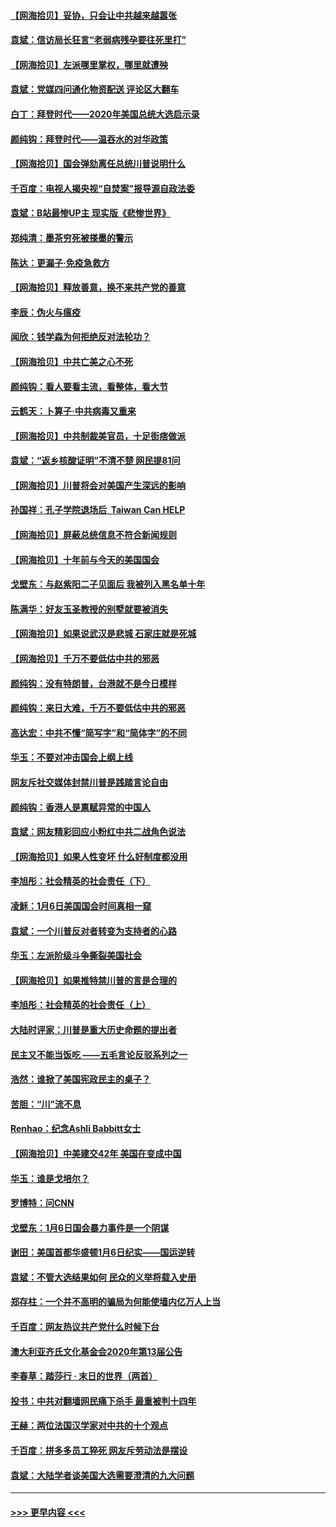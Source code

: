 #### [【网海拾贝】妥协，只会让中共越来越嚣张](../pages/nsc993/n12717392.md?t=01281751) 
#### [袁斌：信访局长狂言“老弱病残孕要往死里打”](../pages/nsc993/n12717343.md?t=01281751) 
#### [【网海拾贝】左派哪里掌权，哪里就遭殃](../pages/nsc993/n12715009.md?t=01281751) 
#### [袁斌：党媒四问通化物资配送 评论区大翻车](../pages/nsc993/n12714950.md?t=01281751) 
#### [白丁：拜登时代——2020年美国总统大选启示录](../pages/nsc993/n12714920.md?t=01281751) 
#### [颜纯钩：拜登时代——温吞水的对华政策](../pages/nsc993/n12713245.md?t=01281751) 
#### [【网海拾贝】国会弹劾离任总统川普说明什么](../pages/nsc993/n12712816.md?t=01281751) 
#### [千百度：电视人揭央视“自焚案”报导源自政法委](../pages/nsc993/n12709760.md?t=01281751) 
#### [袁斌：B站最惨UP主 现实版《悲惨世界》](../pages/nsc993/n12709686.md?t=01281751) 
#### [郑纯清：墨茶穷死被搽墨的警示](../pages/nsc993/n12709262.md?t=01281751) 
#### [陈达：更漏子·免疫急救方](../pages/nsc993/n12709244.md?t=01281751) 
#### [【网海拾贝】释放善意，换不来共产党的善意](../pages/nsc993/n12708361.md?t=01281751) 
#### [李辰：伪火与瘟疫](../pages/nsc993/n12707981.md?t=01281751) 
#### [闻欣：钱学森为何拒绝反对法轮功？](../pages/nsc993/n12707407.md?t=01281751) 
#### [【网海拾贝】中共亡美之心不死](../pages/nsc993/n12707621.md?t=01281751) 
#### [颜纯钩：看人要看主流，看整体，看大节](../pages/nsc993/n12707536.md?t=01281751) 
#### [云鹤天：卜算子‧中共病毒又重来](../pages/nsc993/n12707408.md?t=01281751) 
#### [【网海拾贝】中共制裁美官员，十足街痞做派](../pages/nsc993/n12705115.md?t=01281751) 
#### [袁斌：“返乡核酸证明”不清不楚 网民提81问](../pages/nsc993/n12704982.md?t=01281751) 
#### [【网海拾贝】川普将会对美国产生深远的影响](../pages/nsc993/n12703045.md?t=01281751) 
#### [孙国祥：孔子学院退场后  Taiwan Can HELP](../pages/nsc993/n12702430.md?t=01281751) 
#### [【网海拾贝】屏蔽总统信息不符合新闻规则](../pages/nsc993/n12699998.md?t=01281751) 
#### [【网海拾贝】十年前与今天的美国国会](../pages/nsc993/n12696993.md?t=01281751) 
#### [戈壁东：与赵紫阳二子见面后 我被列入黑名单十年](../pages/nsc993/n12696215.md?t=01281751) 
#### [陈满华：好友玉圣教授的别墅就要被消失](../pages/nsc993/n12695411.md?t=01281751) 
#### [【网海拾贝】如果说武汉是悲城 石家庄就是死城](../pages/nsc993/n12694589.md?t=01281751) 
#### [【网海拾贝】千万不要低估中共的邪恶](../pages/nsc993/n12692771.md?t=01281751) 
#### [颜纯钩：没有特朗普，台港就不是今日模样](../pages/nsc993/n12692678.md?t=01281751) 
#### [颜纯钩：来日大难，千万不要低估中共的邪恶](../pages/nsc993/n12692080.md?t=01281751) 
#### [高达宏：中共不懂“简写字”和“简体字”的不同](../pages/nsc993/n12692068.md?t=01281751) 
#### [华玉：不要对冲击国会上纲上线](../pages/nsc993/n12689948.md?t=01281751) 
#### [网友斥社交媒体封禁川普是践踏言论自由](../pages/nsc993/n12687482.md?t=01281751) 
#### [颜纯钩：香港人是禀赋异常的中国人](../pages/nsc993/n12685142.md?t=01281751) 
#### [袁斌：网友精彩回应小粉红中共二战角色说法](../pages/nsc993/n12684994.md?t=01281751) 
#### [【网海拾贝】如果人性变坏 什么好制度都没用](../pages/nsc993/n12683000.md?t=01281751) 
#### [李旭彤：社会精英的社会责任（下）](../pages/nsc993/n12680604.md?t=01281751) 
#### [凌稣：1月6日美国国会时间真相一窥](../pages/nsc993/n12682780.md?t=01281751) 
#### [袁斌：一个川普反对者转变为支持者的心路](../pages/nsc993/n12682700.md?t=01281751) 
#### [华玉：左派阶级斗争撕裂美国社会](../pages/nsc993/n12681226.md?t=01281751) 
#### [【网海拾贝】如果推特禁川普的言是合理的](../pages/nsc993/n12681232.md?t=01281751) 
#### [李旭彤：社会精英的社会责任（上）](../pages/nsc993/n12680501.md?t=01281751) 
#### [大陆时评家：川普是重大历史命题的提出者](../pages/nsc993/n12679904.md?t=01281751) 
#### [民主又不能当饭吃 ——五毛言论反驳系列之一](../pages/nsc993/n12679877.md?t=01281751) 
#### [浩然：谁掀了美国宪政民主的桌子？](../pages/nsc993/n12679850.md?t=01281751) 
#### [苦胆：“川”流不息](../pages/nsc993/n12678388.md?t=01281751) 
#### [Renhao：纪念Ashli Babbitt女士](../pages/nsc993/n12678359.md?t=01281751) 
#### [【网海拾贝】中美建交42年 美国在变成中国](../pages/nsc993/n12678324.md?t=01281751) 
#### [华玉：谁是戈培尔？](../pages/nsc993/n12677515.md?t=01281751) 
#### [罗博特：问CNN](../pages/nsc993/n12677172.md?t=01281751) 
#### [戈壁东：1月6日国会暴力事件是一个阴谋](../pages/nsc993/n12674639.md?t=01281751) 
#### [谢田：美国首都华盛顿1月6日纪实——国运逆转](../pages/nsc993/n12673190.md?t=01281751) 
#### [袁斌：不管大选结果如何 民众的义举将载入史册](../pages/nsc993/n12672787.md?t=01281751) 
#### [郑存柱：一个并不高明的骗局为何能使墙内亿万人上当](../pages/nsc993/n12671449.md?t=01281751) 
#### [千百度：网友热议共产党什么时候下台](../pages/nsc993/n12670442.md?t=01281751) 
#### [澳大利亚齐氏文化基金会2020年第13届公告](../pages/nsc993/n12670273.md?t=01281751) 
#### [李春草：踏莎行 · 末日的世界（两首）](../pages/nsc993/n12670253.md?t=01281751) 
#### [投书：中共对翻墙网民痛下杀手 最重被判十四年](../pages/nsc993/n12670190.md?t=01281751) 
#### [王赫：两位法国汉学家对中共的十个观点](../pages/nsc993/n12669593.md?t=01281751) 
#### [千百度：拼多多员工猝死 网友斥劳动法是摆设](../pages/nsc993/n12668081.md?t=01281751) 
#### [袁斌：大陆学者谈美国大选需要澄清的九大问题](../pages/nsc993/n12668023.md?t=01281751) 

----
#### [ >>> 更早内容 <<< ](../indexes/nsc993-earlier.md)
